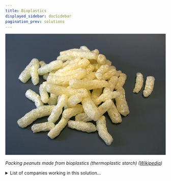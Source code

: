 ```yaml
---
title: Bioplastics
displayed_sidebar: docSidebar
pagination_prev: solutions
---
```


![Packaging peanuts made from bioplastics (thermoplastic starch) ](../static/img/bioplastic-packing-peanuts.jpg)

_Packing peanuts made from bioplastics (thermoplastic starch) ([Wikipedia](https://commons.wikimedia.org/wiki/File:St%C3%A4rke-Packstoff_P%C3%B6mpel_CG.jpg))_

<details>
        <summary>List of companies working in this solution...</summary>
         <em>Note: this is an experimental feature. Accuracy not guaranteed</em>
        <div>
            <ul>
             
                <li><a href="http://fullcyclebioplastics.com/">Full Cycle Bioplastics</a></li>
            
                <li><a href="http://mangomaterials.com/">Mango Materials</a></li>
            
                <li><a href="http://www.visolisbio.com/">Visolis</a></li>
            
            </ul>
        </div>
        </details>


:::company job openings
  #### [View open jobs in this Solution](https://climatebase.org/jobs?l=&q=&drawdown_solutions=Bioplastics)
:::

## Overview

- **Bioplastics** are made from renewable sources (corn, sugar cane) and replace fossil fuel-based plastics.
- Bioplastics are **recyclable**, **compostable**, and help curb landfill emissions.
- Companies leading bioplastics development: NatureWorks, BASF, Dow Chemical.
- Organizations like **Biodegradable Products Institute** promote bioplastics and certify compostable products.



## Lessons Learned

- **Bioplastics** are promising but require proper **development** and **implementation**.

- Bioplastics' slower degradation requires **proper disposal**.
- Leading entities: **Neste**, **BASF**, **Novamont**.
- More work needed to optimize bioplastics' effectiveness.

## Challenges Ahead


- **Rapid and complete degradation** needed; some bioplastics degrade slowly or incompletely.
- **Cost-competitiveness** with traditional plastics remains a challenge.

## Companies/Organizations Leading:

-  **BASF**: A major chemical company pioneering various bioplastics.
- **Novamont**: An Italian company producing bioplastics from renewable sources, including corn starch.
- **Mango Materials**: A US company creating biodegradable plastics from methane gas.

## Best Path Forward


- **Shift usage** towards less plastic consumption and better recycling practices.
- Change **perception of plastic**: use responsibly, opt for reusable or recyclable options.
- Leading organizations include **Bioplastics International**, **Bioplastic Feedstock Alliance**, **Bioplastic Product Catalog**, and **Bioplasticity Forum**.